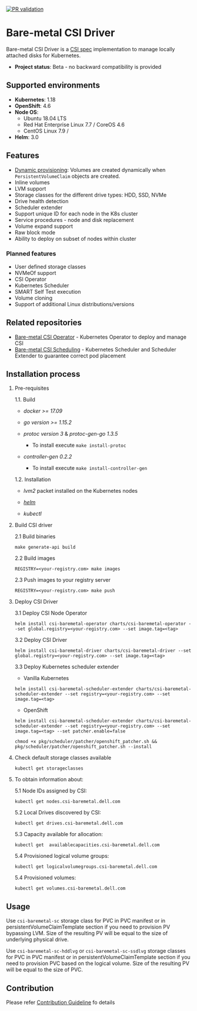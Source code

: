 [![PR validation](https://github.com/dell/csi-baremetal/actions/workflows/pr.yml/badge.svg)](https://github.com/dell/csi-baremetal/actions/workflows/pr.yml)

Bare-metal CSI Driver
=====================

Bare-metal CSI Driver is a [CSI spec](https://github.com/container-storage-interface/spec) implementation to manage locally attached disks for Kubernetes.

- **Project status**: Beta - no backward compatibility is provided   

Supported environments
----------------------
- **Kubernetes**: 1.18
- **OpenShift**: 4.6
- **Node OS**:
  - Ubuntu 18.04 LTS
  - Red Hat Enterprise Linux 7.7 / CoreOS 4.6   
  - CentOS Linux 7.9 / 
- **Helm**: 3.0
  
Features
--------

- [Dynamic provisioning](https://kubernetes-csi.github.io/docs/external-provisioner.html): Volumes are created dynamically when `PersistentVolumeClaim` objects are created.
- Inline volumes
- LVM support
- Storage classes for the different drive types: HDD, SSD, NVMe
- Drive health detection
- Scheduler extender
- Support unique ID for each node in the K8s cluster
- Service procedures - node and disk replacement
- Volume expand support
- Raw block mode
- Ability to deploy on subset of nodes within cluster

### Planned features
- User defined storage classes
- NVMeOf support
- CSI Operator
- Kubernetes Scheduler
- SMART Self Test execution
- Volume cloning
- Support of additional Linux distributions/versions

Related repositories
--------
- [Bare-metal CSI Operator](https://github.com/dell/csi-baremetal-operator) - Kubernetes Operator to deploy and manage CSI
- [Bare-metal CSI Scheduling](https://github.com/dell/csi-baremetal-scheduling) - Kubernetes Scheduler and Scheduler Extender to guarantee correct pod placement

Installation process
---------------------

1. Pre-requisites
    
    1.1. Build
 
    - *docker >= 17.09*
    
    - *go version >= 1.15.2*

    - *protoc version 3* & *protoc-gen-go 1.3.5*

        - To install execute `make install-protoc`

    - *controller-gen 0.2.2*

        - To install execute `make install-controller-gen`
        
    1.2. Installation 
    
    -  *lvm2* packet installed on the Kubernetes nodes
    
    - [*helm*](https://helm.sh/docs/intro/install/)
    
    - *kubectl*    

2. Build CSI driver
    
    2.1 Build binaries
    
    ```make generate-api build```
    
    2.2 Build images
        
    ```REGISTRY=<your-registry.com> make images```
    
    2.3 Push images to your registry server
        
    ```REGISTRY=<your-registry.com> make push```
    
3. Deploy CSI Driver

    3.1 Deploy CSI Node Operator
    
    ```helm install csi-baremetal-operator charts/csi-baremetal-operator --set global.registry=<your-registry.com> --set image.tag=<tag>```
    
    3.2 Deploy CSI Driver
    
    ```helm install csi-baremetal-driver charts/csi-baremetal-driver --set global.registry=<your-registry.com> --set image.tag=<tag>```
    
    3.3 Deploy Kubernetes scheduler extender

    - Vanilla Kubernetes
        
    ```helm install csi-baremetal-scheduler-extender charts/csi-baremetal-scheduler-extender --set registry=<your-registry.com> --set image.tag=<tag>```

    - OpenShift

    ```helm install csi-baremetal-scheduler-extender charts/csi-baremetal-scheduler-extender --set registry=<your-registry.com> --set image.tag=<tag> --set patcher.enable=false```

    ```chmod +x pkg/scheduler/patcher/openshift_patcher.sh && pkg/scheduler/patcher/openshift_patcher.sh --install```
    
4. Check default storage classes available

    ```kubectl get storageclasses```

5. To obtain information about:

    5.1 Node IDs assigned by CSI:

    ```kubectl get nodes.csi-baremetal.dell.com```

    5.2 Local Drives discovered by CSI:

    ```kubectl get drives.csi-baremetal.dell.com```

    5.3 Capacity available for allocation:

    ```kubectl get  availablecapacities.csi-baremetal.dell.com```

    5.4 Provisioned logical volume groups:

    ```kubectl get logicalvolumegroups.csi-baremetal.dell.com```

    5.4 Provisioned volumes:

    ```kubectl get volumes.csi-baremetal.dell.com```


Usage
------
 
Use `csi-baremetal-sc` storage class for PVC in PVC manifest or in persistentVolumeClaimTemplate section if you need to 
provision PV bypassing LVM. Size of the resulting PV will be equal to the size of underlying physical drive.

Use `csi-baremetal-sc-hddlvg` or `csi-baremetal-sc-ssdlvg` storage classes for PVC in PVC manifest or in 
persistentVolumeClaimTemplate section if you need to provision PVC based on the logical volume. Size of the resulting PV
will be equal to the size of PVC.

Contribution
------
Please refer [Contribution Guideline](https://github.com/dell/csi-baremetal/blob/master/docs/CONTRIBUTING.md) fo details
